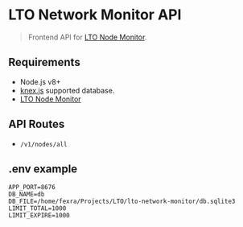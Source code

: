 # LTO Network Monitor API
> Frontend API for [LTO Node Monitor](https://github.com/bbjansen/lto-network-monitor).

## Requirements
- Node.js v8+
- [knex.js]('https://knexjs.org) supported database.
- [LTO Node Monitor](https://github.com/bbjansen/lto-network-monitor)

## API Routes
- `/v1/nodes/all`

## .env example
```
APP_PORT=8676
DB_NAME=db
DB_FILE=/home/fexra/Projects/LTO/lto-network-monitor/db.sqlite3
LIMIT_TOTAL=1000
LIMIT_EXPIRE=1000
```